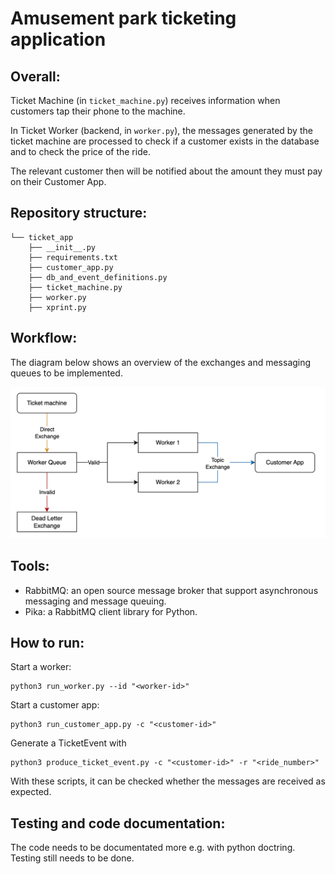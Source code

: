# Amusement park ticketing application

## Overall:
Ticket Machine (in `ticket_machine.py`) receives information when customers tap their phone to the machine. 

In Ticket Worker (backend, in `worker.py`), the messages generated by the ticket machine are processed to check if a customer exists in the database and to check the price of the ride. 

The relevant customer then will be notified about the amount they must pay on their Customer App.

## Repository structure:
```angular2html
└── ticket_app
    ├── __init__.py
    ├── requirements.txt 
    ├── customer_app.py
    ├── db_and_event_definitions.py
    ├── ticket_machine.py
    ├── worker.py
    ├── xprint.py
```

## Workflow:
The diagram below shows an overview of the exchanges and messaging queues to be implemented.

![Alt text](ticket_app_diagrams.png)


## Tools:
- RabbitMQ: an open source message broker that support asynchronous messaging and message queuing.
- Pika: a RabbitMQ client library for Python.

## How to run:
Start a worker:
```
python3 run_worker.py --id "<worker-id>"
```

Start a customer app:
```
python3 run_customer_app.py -c "<customer-id>"
```
Generate a TicketEvent with 
```
python3 produce_ticket_event.py -c "<customer-id>" -r "<ride_number>"
```

With these scripts, it can be checked whether the messages are received as expected. 

## Testing and code documentation:
The code needs to be documentated more e.g. with python doctring. Testing still needs to be done. 